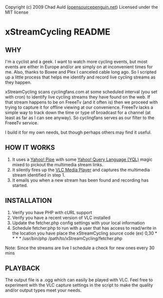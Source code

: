 Copyright (c) 2009 Chad Auld ([opensourcepenguin.net](http://opensourcepenguin.net))
Licensed under the MIT license
 
# xStreamCycling README #

## WHY ##
I'm a cyclist and a geek.  I want to watch more cycling events, but most events are either 
in Europe and/or are simply on at inconvenient times for me.  Also, thanks to Boxee and Plex 
I canceled cable long ago.  So I scripted up a little process that helps me identify and 
record live cycling streams as they happen.

xStreamCycling scans cyclingfans.com at some scheduled interval (you set with cron) to identify live 
cycling streams they have found on the web.  If that stream happens to be on FreeeTv (and it often is) 
then we proceed with trying to capture it for offline viewing at our convenience.  FreeeTv lacks a 
simple way to track down the time or type of broadcast for a channel (at least as far as I can see 
anyway).  So cyclingfans serves as our filter to the FreeeTv service.

I build it for my own needs, but though perhaps others may find it useful.

## HOW IT WORKS ##
1.  It uses a [Yahoo! Pipe](http://pipes.yahoo.com/pipes/pipe.edit?_id=a2a32c30c0e92ba5c5326afd2647f5cf) with some [Yahoo! Query Language (YQL)](http://developer.yahoo.com/yql/) magic 
    mixed to pickout the multimedia stream links.
2.  It silently fires up the [VLC Media Player](http://www.videolan.org/vlc/) and captures the multimedia 
    stream identified in step 1.
3.  It emails you when a new stream has been found and recording has started.

## INSTALLATION ##
1.  Verify you have PHP with cURL support
2.  Verify you have a recent version of VLC installed
3.  Update the fetcher.php config settings with your local information
4.  Schedule fetcher.php to run with a user that has access to read/write in the location you have 
    place the xStreamCycling source code (ex) 0,30 * * * * /usr/bin/php /path/to/xStreamCycling/fetcher.php
    
Note: Since the streams are live I schedule a check for new ones every 30 mins

## PLAYBACK ##
The output file is a .ogg which can easily be played with VLC.  Feel free to experiment with the VLC 
capture settings in the script to make the quality and/or output types meet your needs.